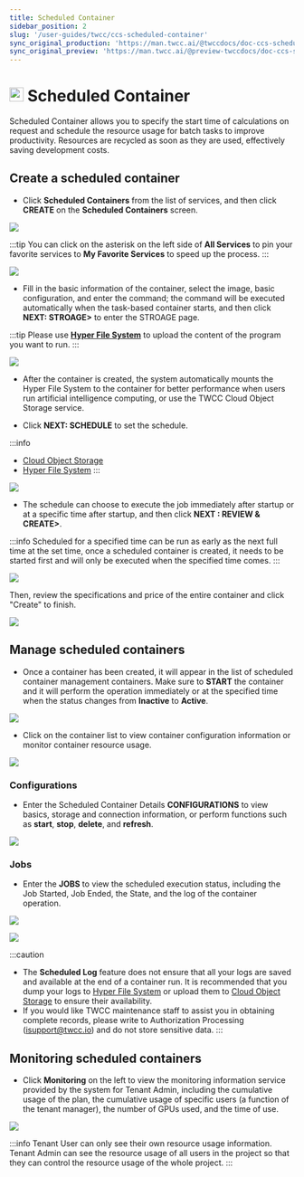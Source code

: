 ```yaml
---
title: Scheduled Container
sidebar_position: 2
slug: '/user-guides/twcc/ccs-scheduled-container'
sync_original_production: 'https://man.twcc.ai/@twccdocs/doc-ccs-scheduled-main-en'
sync_original_preview: 'https://man.twcc.ai/@preview-twccdocs/doc-ccs-scheduled-main-en'
---
```



# <img src="https://i.imgur.com/mHLWfyb.pngg" width="25" height="25"/> Scheduled Container

Scheduled Container allows you to specify the start time of calculations on request and schedule the resource usage for batch tasks to improve productivity. Resources are recycled as soon as they are used, effectively saving development costs.

## Create a scheduled container

* Click **Scheduled Containers** from the list of services, and then click **CREATE** on the **Scheduled Containers** screen.

![](https://cos.twcc.ai/SYS-MANUAL/uploads/upload_aef40da5de183bb3542ebdb3720cb661.png)


:::tip
You can click on the asterisk <i class="fa fa-star-o" aria-hidden="true"></i> on the left side of **All Services** to pin your favorite services to **My Favorite Services** to speed up the process.
:::

![](https://cos.twcc.ai/SYS-MANUAL/uploads/upload_24f5077423013ccc325f1a4ccde9fcc6.png)


* Fill in the basic information of the container, select the image, basic configuration, and enter the command; the command will be executed automatically when the task-based container starts, and then click **NEXT: STROAGE>** to enter the STROAGE page.

:::tip
Please use [**Hyper File System**](/docs/user-guides/twcc/hfs) to upload the content of the program you want to run.
:::

![](https://cos.twcc.ai/SYS-MANUAL/uploads/upload_2a06e1c9e7661e89d4ec3ebd0f732c0f.png)



* After the container is created, the system automatically mounts the Hyper File System to the container for better performance when users run artificial intelligence computing, or use the TWCC Cloud Object Storage service.

* Click **NEXT: SCHEDULE** to set the schedule.

:::info 
* [Cloud Object Storage](/docs/user-guides/twcc/cos)
* [Hyper File System](/docs/user-guides/twcc/hfs)
:::

![](https://cos.twcc.ai/SYS-MANUAL/uploads/upload_dbefe7f8061967cb70f90ea6556d91f7.png)


* The schedule can choose to execute the job immediately after startup or at a specific time after startup, and then click **NEXT : REVIEW & CREATE>**.

:::info
Scheduled for a specified time can be run as early as the next full time at the set time, once a scheduled container is created, it needs to be started first and will only be executed when the specified time comes.
:::

![](https://cos.twcc.ai/SYS-MANUAL/uploads/upload_d27c7fbead421f6bc61b526d033bd77e.png)


Then, review the specifications and price of the entire container and click "Create" to finish.

![](https://cos.twcc.ai/SYS-MANUAL/uploads/upload_92a3ccac69a3464f578bd5d6e39f502d.png)



## Manage scheduled containers
* Once a container has been created, it will appear in the list of scheduled container management containers. Make sure to **START** the container and it will perform the operation immediately or at the specified time when the status changes from **Inactive** to **Active**.

![](https://cos.twcc.ai/SYS-MANUAL/uploads/upload_81e4d0d048b3288794f76dd80e3d9863.png)


* Click on the container list to view container configuration information or monitor container resource usage.

![](https://cos.twcc.ai/SYS-MANUAL/uploads/upload_72d1955c2961577b573b3e1e23a7797a.png)


### Configurations

* Enter the Scheduled Container Details **CONFIGURATIONS** to view basics, storage and connection information, or perform functions such as **start**, **stop**, **delete**, and **refresh**.

![](https://cos.twcc.ai/SYS-MANUAL/uploads/upload_04512a3a335af3fafb7d34a17d11e05b.png)


### Jobs

* Enter the **JOBS** to view the scheduled execution status, including the Job Started, Job Ended, the State, and the log of the container operation.

![](https://cos.twcc.ai/SYS-MANUAL/uploads/upload_7ce53d6402345e58eb829e66f8f623ba.png)


![](https://cos.twcc.ai/SYS-MANUAL/uploads/upload_2d29c01333ad958dc30c533964e3fd56.png)

:::caution
- The **Scheduled Log** feature does not ensure that all your logs are saved and available at the end of a container run. It is recommended that you dump your logs to [Hyper File System](hfs) or upload them to [Cloud Object Storage](/docs/user-guides/twcc/cos) to ensure their availability.
- If you would like TWCC maintenance staff to assist you in obtaining complete records, please write to Authorization Processing (isupport@twcc.io) and do not store sensitive data.
:::


## Monitoring scheduled containers
* Click **Monitoring** on the left to view the monitoring information service provided by the system for Tenant Admin, including the cumulative usage of the plan, the cumulative usage of specific users (a function of the tenant manager), the number of GPUs used, and the time of use.

![](https://cos.twcc.ai/SYS-MANUAL/uploads/upload_f8f18097fe80e28198b6e33c85a847ef.png)


:::info
Tenant User can only see their own resource usage information. Tenant Admin can see the resource usage of all users in the project so that they can control the resource usage of the whole project.
:::
